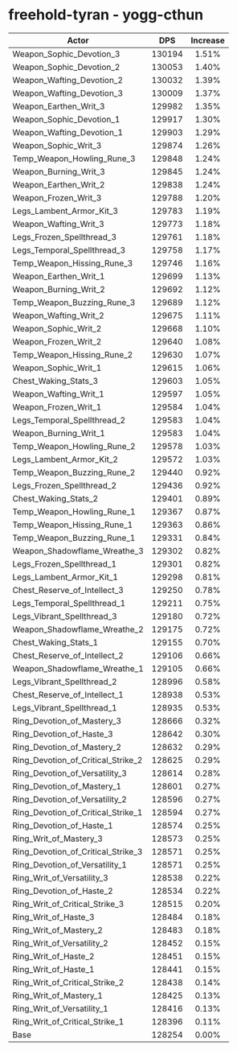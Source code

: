 # freehold-tyran - yogg-cthun
| Actor | DPS | Increase |
|---|:---:|:---:|
|Weapon_Sophic_Devotion_3|130194|1.51%|
|Weapon_Sophic_Devotion_2|130053|1.40%|
|Weapon_Wafting_Devotion_2|130032|1.39%|
|Weapon_Wafting_Devotion_3|130009|1.37%|
|Weapon_Earthen_Writ_3|129982|1.35%|
|Weapon_Sophic_Devotion_1|129917|1.30%|
|Weapon_Wafting_Devotion_1|129903|1.29%|
|Weapon_Sophic_Writ_3|129874|1.26%|
|Temp_Weapon_Howling_Rune_3|129848|1.24%|
|Weapon_Burning_Writ_3|129845|1.24%|
|Weapon_Earthen_Writ_2|129838|1.24%|
|Weapon_Frozen_Writ_3|129788|1.20%|
|Legs_Lambent_Armor_Kit_3|129783|1.19%|
|Weapon_Wafting_Writ_3|129773|1.18%|
|Legs_Frozen_Spellthread_3|129761|1.18%|
|Legs_Temporal_Spellthread_3|129758|1.17%|
|Temp_Weapon_Hissing_Rune_3|129746|1.16%|
|Weapon_Earthen_Writ_1|129699|1.13%|
|Weapon_Burning_Writ_2|129692|1.12%|
|Temp_Weapon_Buzzing_Rune_3|129689|1.12%|
|Weapon_Wafting_Writ_2|129675|1.11%|
|Weapon_Sophic_Writ_2|129668|1.10%|
|Weapon_Frozen_Writ_2|129640|1.08%|
|Temp_Weapon_Hissing_Rune_2|129630|1.07%|
|Weapon_Sophic_Writ_1|129615|1.06%|
|Chest_Waking_Stats_3|129603|1.05%|
|Weapon_Wafting_Writ_1|129597|1.05%|
|Weapon_Frozen_Writ_1|129584|1.04%|
|Legs_Temporal_Spellthread_2|129583|1.04%|
|Weapon_Burning_Writ_1|129583|1.04%|
|Temp_Weapon_Howling_Rune_2|129578|1.03%|
|Legs_Lambent_Armor_Kit_2|129572|1.03%|
|Temp_Weapon_Buzzing_Rune_2|129440|0.92%|
|Legs_Frozen_Spellthread_2|129436|0.92%|
|Chest_Waking_Stats_2|129401|0.89%|
|Temp_Weapon_Howling_Rune_1|129367|0.87%|
|Temp_Weapon_Hissing_Rune_1|129363|0.86%|
|Temp_Weapon_Buzzing_Rune_1|129331|0.84%|
|Weapon_Shadowflame_Wreathe_3|129302|0.82%|
|Legs_Frozen_Spellthread_1|129301|0.82%|
|Legs_Lambent_Armor_Kit_1|129298|0.81%|
|Chest_Reserve_of_Intellect_3|129250|0.78%|
|Legs_Temporal_Spellthread_1|129211|0.75%|
|Legs_Vibrant_Spellthread_3|129180|0.72%|
|Weapon_Shadowflame_Wreathe_2|129175|0.72%|
|Chest_Waking_Stats_1|129155|0.70%|
|Chest_Reserve_of_Intellect_2|129106|0.66%|
|Weapon_Shadowflame_Wreathe_1|129105|0.66%|
|Legs_Vibrant_Spellthread_2|128996|0.58%|
|Chest_Reserve_of_Intellect_1|128938|0.53%|
|Legs_Vibrant_Spellthread_1|128935|0.53%|
|Ring_Devotion_of_Mastery_3|128666|0.32%|
|Ring_Devotion_of_Haste_3|128642|0.30%|
|Ring_Devotion_of_Mastery_2|128632|0.29%|
|Ring_Devotion_of_Critical_Strike_2|128625|0.29%|
|Ring_Devotion_of_Versatility_3|128614|0.28%|
|Ring_Devotion_of_Mastery_1|128601|0.27%|
|Ring_Devotion_of_Versatility_2|128596|0.27%|
|Ring_Devotion_of_Critical_Strike_1|128594|0.27%|
|Ring_Devotion_of_Haste_1|128574|0.25%|
|Ring_Writ_of_Mastery_3|128573|0.25%|
|Ring_Devotion_of_Critical_Strike_3|128571|0.25%|
|Ring_Devotion_of_Versatility_1|128571|0.25%|
|Ring_Writ_of_Versatility_3|128538|0.22%|
|Ring_Devotion_of_Haste_2|128534|0.22%|
|Ring_Writ_of_Critical_Strike_3|128515|0.20%|
|Ring_Writ_of_Haste_3|128484|0.18%|
|Ring_Writ_of_Mastery_2|128483|0.18%|
|Ring_Writ_of_Versatility_2|128452|0.15%|
|Ring_Writ_of_Haste_2|128451|0.15%|
|Ring_Writ_of_Haste_1|128441|0.15%|
|Ring_Writ_of_Critical_Strike_2|128438|0.14%|
|Ring_Writ_of_Mastery_1|128425|0.13%|
|Ring_Writ_of_Versatility_1|128416|0.13%|
|Ring_Writ_of_Critical_Strike_1|128396|0.11%|
|Base|128254|0.00%|
